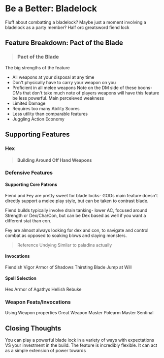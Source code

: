 # Be a Better: Bladelock
Fluff about combatting a bladelock? Maybe just a moment involving a bladelock as a party member? Half orc greatsword fiend lock 


## Feature Breakdown: Pact of the Blade 

> ### Pact of the Blade
>
>

The big strengths of the feature
  - All weapons at your disposal at any time  
  - Don't physically have to carry your weapon on you 
  - Proficient in all melee weapons 
  Note on the DM side of these boons- DMs that don't take much note of players weapons will have this feature be less powerful. 
Main perceieved weakness 
  - Limited Damage 
  - Requires too many Ability Scores 
  - Less utility than comparable features 
  - Juggling Action Economy 

## Supporting Features
### Hex

> #### Building Around Off Hand Weapons 
>
>


### Defensive Features 
#### Supporting Core Patrons 
Fiend and Fey are pretty sweet for blade locks- GOOs main feature doesn't directly support a melee play style, but can be taken to contrast blade. 

Fiend builds typically involve drain tanking- lower AC, focused around Strength or Dex/Cha/Con, but can be Dex based as well if you want a different stat than con.

Fey are almost always looking for dex and con, to navigate and control combat as opposed to soaking blows and slaying monsters. 

> Reference Undying
> Similar to paladins actually 


#### Invocations 
  Fiendish Vigor 
  Armor of Shadows 
  Thirsting Blade 
  Jump at Will
#### Spell Selection 
  Hex 
  Armor of Agathys 
  Hellish Rebuke 


### Weapon Feats/Invocations 
Using Weapon properties 
  Great Weapon Master
  Polearm Master
  Sentinal 

## Closing Thoughts 
You can play a powerful blade lock in a variety of ways with expectations VS your investment in the build. The feature is incredibly flexible. It can act as a simple extension of power towards 
